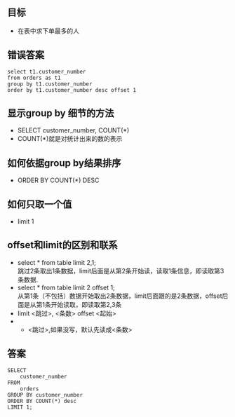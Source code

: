 ## 目标
+ 在表中求下单最多的人

## 错误答案
```
select t1.customer_number
from orders as t1
group by t1.customer_number
order by t1.customer_number desc offset 1
```

## 显示group by 细节的方法
+ SELECT customer_number, COUNT(*)
+ COUNT(\*)就是对统计出来的数的表示

## 如何依据group by结果排序
+ ORDER BY COUNT(*) DESC

## 如何只取一个值
+ limit 1

## offset和limit的区别和联系
+ select * from table limit 2,1; <br>
跳过2条取出1条数据，limit后面是从第2条开始读，读取1条信息，即读取第3条数据.
+ select * from table limit 2 offset 1;  <br>
从第1条（不包括）数据开始取出2条数据，limit后面跟的是2条数据，offset后面是从第1条开始读取，即读取第2,3条
+ limit <跳过>, <条数> offset <起始> <br>
+ + <跳过>,如果没写，默认先读成<条数>

## 答案
```
SELECT
    customer_number
FROM
    orders
GROUP BY customer_number
ORDER BY COUNT(*) desc
LIMIT 1;
```
